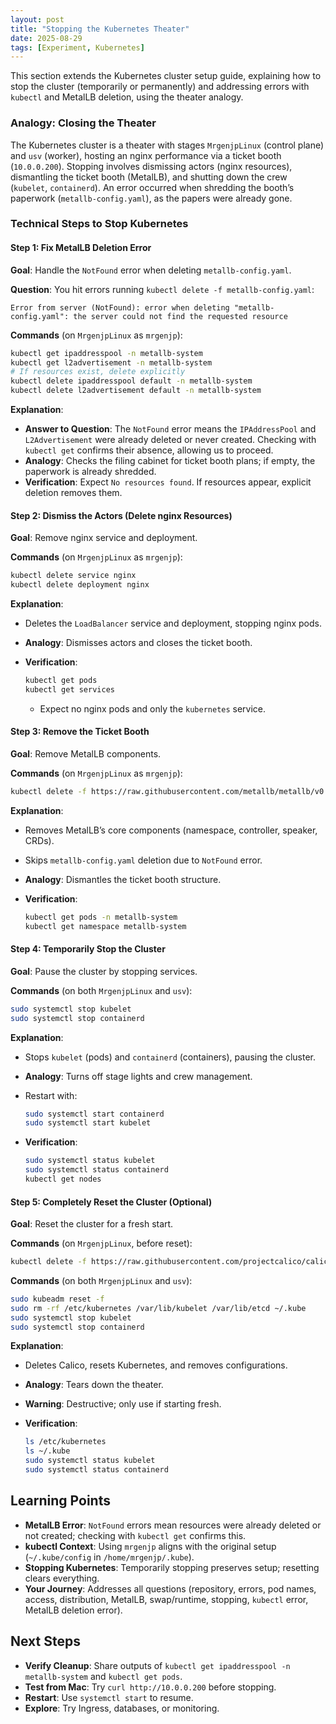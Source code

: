 ```yaml
---
layout: post
title: "Stopping the Kubernetes Theater"
date: 2025-08-29
tags: [Experiment, Kubernetes]
---
```


This section extends the Kubernetes cluster setup guide, explaining how to stop the cluster (temporarily or permanently) and addressing errors with `kubectl` and MetalLB deletion, using the theater analogy.

### Analogy: Closing the Theater

The Kubernetes cluster is a theater with stages `MrgenjpLinux` (control plane) and `usv` (worker), hosting an nginx performance via a ticket booth (`10.0.0.200`). Stopping involves dismissing actors (nginx resources), dismantling the ticket booth (MetalLB), and shutting down the crew (`kubelet`, `containerd`). An error occurred when shredding the booth’s paperwork (`metallb-config.yaml`), as the papers were already gone.

### Technical Steps to Stop Kubernetes

#### Step 1: Fix MetalLB Deletion Error

**Goal**: Handle the `NotFound` error when deleting `metallb-config.yaml`.

**Question**: You hit errors running `kubectl delete -f metallb-config.yaml`:

```
Error from server (NotFound): error when deleting "metallb-config.yaml": the server could not find the requested resource
```

**Commands** (on `MrgenjpLinux` as `mrgenjp`):

```bash
kubectl get ipaddresspool -n metallb-system
kubectl get l2advertisement -n metallb-system
# If resources exist, delete explicitly
kubectl delete ipaddresspool default -n metallb-system
kubectl delete l2advertisement default -n metallb-system
```

**Explanation**:

- **Answer to Question**: The `NotFound` error means the `IPAddressPool` and `L2Advertisement` were already deleted or never created. Checking with `kubectl get` confirms their absence, allowing us to proceed.
- **Analogy**: Checks the filing cabinet for ticket booth plans; if empty, the paperwork is already shredded.
- **Verification**: Expect `No resources found`. If resources appear, explicit deletion removes them.

#### Step 2: Dismiss the Actors (Delete nginx Resources)

**Goal**: Remove nginx service and deployment.

**Commands** (on `MrgenjpLinux` as `mrgenjp`):

```bash
kubectl delete service nginx
kubectl delete deployment nginx
```

**Explanation**:

- Deletes the `LoadBalancer` service and deployment, stopping nginx pods.
- **Analogy**: Dismisses actors and closes the ticket booth.
- **Verification**:

  ```bash
  kubectl get pods
  kubectl get services
  ```

  - Expect no nginx pods and only the `kubernetes` service.

#### Step 3: Remove the Ticket Booth

**Goal**: Remove MetalLB components.

**Commands** (on `MrgenjpLinux` as `mrgenjp`):

```bash
kubectl delete -f https://raw.githubusercontent.com/metallb/metallb/v0.14.5/config/manifests/metallb-native.yaml
```

**Explanation**:

- Removes MetalLB’s core components (namespace, controller, speaker, CRDs).
- Skips `metallb-config.yaml` deletion due to `NotFound` error.
- **Analogy**: Dismantles the ticket booth structure.
- **Verification**:

  ```bash
  kubectl get pods -n metallb-system
  kubectl get namespace metallb-system
  ```

#### Step 4: Temporarily Stop the Cluster

**Goal**: Pause the cluster by stopping services.

**Commands** (on both `MrgenjpLinux` and `usv`):

```bash
sudo systemctl stop kubelet
sudo systemctl stop containerd
```

**Explanation**:

- Stops `kubelet` (pods) and `containerd` (containers), pausing the cluster.
- **Analogy**: Turns off stage lights and crew management.
- Restart with:

  ```bash
  sudo systemctl start containerd
  sudo systemctl start kubelet
  ```

- **Verification**:

  ```bash
  sudo systemctl status kubelet
  sudo systemctl status containerd
  kubectl get nodes
  ```

#### Step 5: Completely Reset the Cluster (Optional)

**Goal**: Reset the cluster for a fresh start.

**Commands** (on `MrgenjpLinux`, before reset):

```bash
kubectl delete -f https://raw.githubusercontent.com/projectcalico/calico/v3.27.4/manifests/calico.yaml
```

**Commands** (on both `MrgenjpLinux` and `usv`):

```bash
sudo kubeadm reset -f
sudo rm -rf /etc/kubernetes /var/lib/kubelet /var/lib/etcd ~/.kube
sudo systemctl stop kubelet
sudo systemctl stop containerd
```

**Explanation**:

- Deletes Calico, resets Kubernetes, and removes configurations.
- **Analogy**: Tears down the theater.
- **Warning**: Destructive; only use if starting fresh.
- **Verification**:

  ```bash
  ls /etc/kubernetes
  ls ~/.kube
  sudo systemctl status kubelet
  sudo systemctl status containerd
  ```

## Learning Points

- **MetalLB Error**: `NotFound` errors mean resources were already deleted or not created; checking with `kubectl get` confirms this.
- **kubectl Context**: Using `mrgenjp` aligns with the original setup (`~/.kube/config` in `/home/mrgenjp/.kube`).
- **Stopping Kubernetes**: Temporarily stopping preserves setup; resetting clears everything.
- **Your Journey**: Addresses all questions (repository, errors, pod names, access, distribution, MetalLB, swap/runtime, stopping, `kubectl` error, MetalLB deletion error).

## Next Steps

- **Verify Cleanup**: Share outputs of `kubectl get ipaddresspool -n metallb-system` and `kubectl get pods`.
- **Test from Mac**: Try `curl http://10.0.0.200` before stopping.
- **Restart**: Use `systemctl start` to resume.
- **Explore**: Try Ingress, databases, or monitoring.
